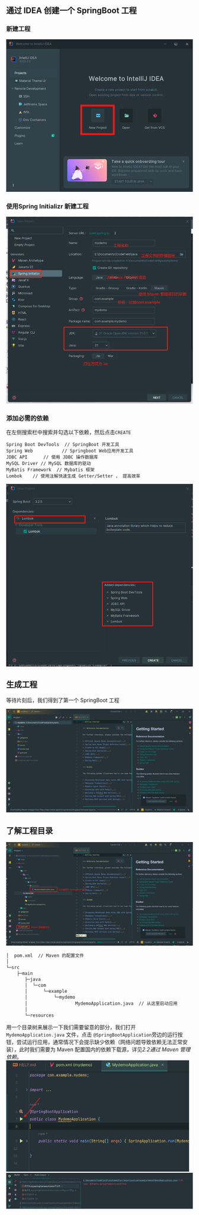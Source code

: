 ## 通过 IDEA 创建一个 SpringBoot 工程

### 新建工程

<img src="./images/new_project.png"></img>

### 使用Spring Initializr 新建工程

<img src="./images/project_setting.png"></img>

### 添加必需的依赖
在左侧搜索栏中搜索并勾选以下依赖，然后点击`CREATE`

```
Spring Boot DevTools  // SpringBoot 开发工具
Spring Web           // Springboot Web应用开发工具
JDBC API      // 使用 JDBC 操作数据库
MySQL Driver // MySQL 数据库的驱动
MyBatis Framework  // Mybatis 框架
Lombok    // 使用注解快速生成 Getter/Setter ， 提高效率
```
<img src="./images/select_dependency.png"></img>

## 生成工程
等待片刻后，我们得到了第一个 SpringBoot 工程

<img src="./images/a_project.png"></img>

## 了解工程目录
<img src="./images/project_struct.png"></img>
```
│  pom.xml  // Maven 的配置文件
│
└─src
    ├─main
       ├─java
       │  └─com
       │      └─example
       │          └─mydemo
       │                  MydemoApplication.java  // 从这里启动应用
       │
       └─resources
```
用一个目录树来展示一下我们需要留意的部分，我们打开 `MydemoApplication.java` 文件，点击 `@SpringBootApplication`旁边的运行按钮，尝试运行应用，通常情况下会提示缺少依赖（网络问题导致依赖无法正常安装），此时我们需要为 Maven 配置国内的依赖下载源，详见*2.2通过 Maven 管理依赖*。
</br>
<img src="./images/run.png" height=300></img>
<img src="./images/error_fail_dependency.png"></img>

